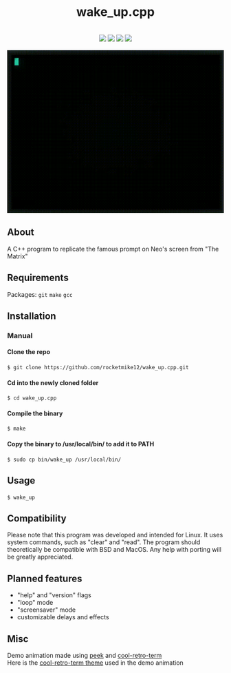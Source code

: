 <h1 align="center">wake_up.cpp</h1>
<p align="center">
    <br>
    <img src="https://img.shields.io/github/stars/rocketmike12/wake_up.cpp?color=e57474&labelColor=1e2528&style=for-the-badge">
    <img src="https://img.shields.io/github/issues/rocketmike12/wake_up.cpp?color=67b0e8&labelColor=1e2528&style=for-the-badge">
    <img src="https://img.shields.io/static/v1?label=license&message=MIT&color=8ccf7e&labelColor=1e2528&style=for-the-badge">
    <img src="https://img.shields.io/github/forks/rocketmike12/wake_up.cpp?color=e5c76b&labelColor=1e2528&style=for-the-badge">
    <br><br>
    <img src="assets/demo.gif">
</p>

## About

A C++ program to replicate the famous prompt on Neo's screen from "The Matrix"

## Requirements

Packages: ```git``` ```make``` ```gcc```

## Installation

### Manual

#### Clone the repo
```shell
$ git clone https://github.com/rocketmike12/wake_up.cpp.git
```

#### Cd into the newly cloned folder
```shell
$ cd wake_up.cpp
```

#### Compile the binary
```shell
$ make
```
#### Copy the binary to /usr/local/bin/ to add it to PATH
```shell
$ sudo cp bin/wake_up /usr/local/bin/
```

## Usage

```shell
$ wake_up
```

## Compatibility

Please note that this program was developed and intended for Linux. It uses system commands, such as "clear" and "read". The program should theoretically be compatible with BSD and MacOS. Any help with porting will be greatly appreciated.

## Planned features
<ul>
    <li>"help" and "version" flags</li>
    <li>"loop" mode</li>
    <li>"screensaver" mode</li>
    <li>customizable delays and effects</li>
</ul>

## Misc
Demo animation made using [peek](https://github.com/phw/peek) and [cool-retro-term](https://github.com/Swordfish90/cool-retro-term/) <br>
Here is the [cool-retro-term theme](https://github.com/rocketmike12/crt_themes/blob/main/matrix.json) used in the demo animation
